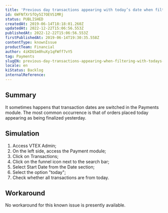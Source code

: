```yaml
---
title: 'Previous day transactions appearing with today’s date when filtering'
id: 6WFNfXrSfOy5I7OEVS1MRj
status: PUBLISHED
createdAt: 2019-06-14T18:18:01.260Z
updatedAt: 2022-12-22T15:06:56.553Z
publishedAt: 2022-12-22T15:06:56.553Z
firstPublishedAt: 2019-06-14T19:30:35.558Z
contentType: knownIssue
productTeam: Financial
author: 4iKDU1m0huXy1qFWff7vY5
tag: Payments
slugEN: previous-day-transactions-appearing-when-filtering-with-todays-date
locale: en
kiStatus: Backlog
internalReference: 
---
```


## Summary

It sometimes happens that transaction dates are switched in the Payments module. The most common occurrence is that of orders placed today appearing as being finalized yesterday.

## Simulation

1. Access VTEX Admin;
2. On the left side, access the Payment module;
3. Click on Transactions;
4. Click on the funnel icon next to the search bar;
5. Select Start Date from the Date section;
6. Select the option "today";
7. Check whether all transactions are from today.

## Workaround

No workaround for this known issue is presently available.

